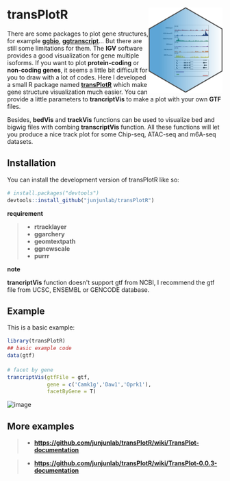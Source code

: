 
# transPlotR <img src="man/tranplotR-logo.svg" align="right" height="200" />

<!-- badges: start -->

There  are some packages to plot gene structures, for example [**ggbio**](https://bioconductor.org/packages/release/bioc/html/ggbio.html), [**ggtranscript**](https://github.com/dzhang32/ggtranscript)... But there are still some limitations for them. The **IGV** software provides a good visualization for gene multiple isoforms. If you want to plot **protein-coding** or **non-coding genes**, it seems a little bit difficult for you to draw with a lot of codes. Here I developed a small R package named [**transPlotR**](https://github.com/junjunlab/transPlotR) which make gene structure visualization much easier. You can provide a little parameters to **trancriptVis** to make a plot with your own **GTF** files.

Besides, **bedVis** and **trackVis** functions can be used to visualize bed and bigwig files with combing **transcriptVis** function. All these functions will let you produce a nice track plot for some Chip-seq, ATAC-seq and m6A-seq datasets.

<!-- badges: end -->

## Installation

You can install the development version of transPlotR like so:

``` r
# install.packages("devtools")
devtools::install_github("junjunlab/transPlotR")
```

**requirement**

> - **rtracklayer**
> - **ggarchery**
> - **geomtextpath**
> - **ggnewscale**
> - **purrr**

**note**

**trancriptVis** function doesn't support gtf from NCBI, I recommend the gtf file from UCSC, ENSEMBL or GENCODE database.

## Example

This is a basic example:

``` r
library(transPlotR)
## basic example code
data(gtf)

# facet by gene
trancriptVis(gtfFile = gtf,
             gene = c('Camk1g','Daw1','Oprk1'),
             facetByGene = T)
```

![image](https://user-images.githubusercontent.com/64965509/188102988-fd13646d-46d8-4f47-9921-990815f8d376.png)

## More examples

> - **https://github.com/junjunlab/transPlotR/wiki/TransPlot-documentation**

> - **https://github.com/junjunlab/transPlotR/wiki/TransPlot-0.0.3-documentation**
